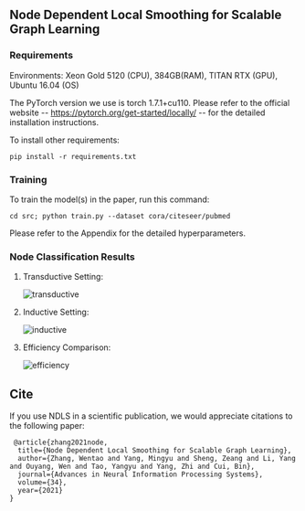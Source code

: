 ## Node Dependent Local Smoothing for Scalable Graph Learning



### Requirements

Environments: Xeon Gold 5120 (CPU), 384GB(RAM), TITAN RTX (GPU), Ubuntu 16.04 (OS)

The PyTorch version we use is torch 1.7.1+cu110. Please refer to the official website -- https://pytorch.org/get-started/locally/ -- for the detailed installation instructions.

To install other requirements:

```setup
pip install -r requirements.txt
```



### Training

To train the model(s) in the paper, run this command:

```train
cd src; python train.py --dataset cora/citeseer/pubmed
```

Please refer to the Appendix for the detailed hyperparameters.



### Node Classification Results

1. Transductive Setting:

   ![transductive](./transductive_results.png)

2. Inductive Setting: 

   ![inductive](./inductive_results.png)

3. Efficiency Comparison: 

   ![efficiency](./efficiency.png)

## Cite

If you use NDLS in a scientific publication, we would appreciate citations to the following paper:
```
 @article{zhang2021node,
  title={Node Dependent Local Smoothing for Scalable Graph Learning},
  author={Zhang, Wentao and Yang, Mingyu and Sheng, Zeang and Li, Yang and Ouyang, Wen and Tao, Yangyu and Yang, Zhi and Cui, Bin},
  journal={Advances in Neural Information Processing Systems},
  volume={34},
  year={2021}
}
```
   
